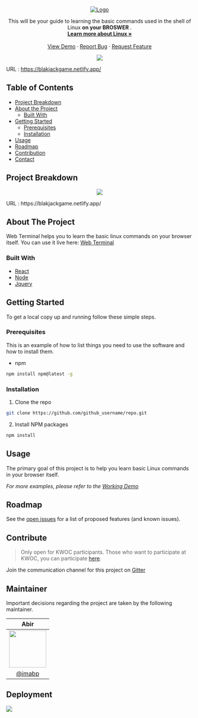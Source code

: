 
<br />
<p align="center">
  <a href="https://github.com/Yousuf-Ejaz/BlackjackGame">
    <img src="./images/logo.png" alt="Logo">
  </a>

  <p align="center">
    This will be your guide to learning the basic commands used in the shell of Linux <b>on your BROSWER</b> .
    <br />
    <a href="https://www.linux.com/what-is-linux/"><strong>Learn more about Linux »</strong></a>
    <br />
    <br />
    <a href="https://imabp.github.io/WebTerminal/">View Demo</a>
    ·
    <a href="https://github.com/imabp/WebTerminal/issues">Report Bug</a>
    ·
    <a href="https://github.com/imabp/WebTerminal/issues">Request Feature</a>
  </p>
</p>

<!-- KWOC Banner -->
<p align="center">
<img src="./public/banner.svg"/>
</p>

URL : https://blakjackgame.netlify.app/

<!-- TABLE OF CONTENTS -->

## Table of Contents
- [Project Breakdown](#project-breakdown)
- [About the Project](#about-the-project)
  - [Built With](#built-with)
- [Getting Started](#getting-started)
  - [Prerequisites](#prerequisites)
  - [Installation](#installation)
- [Usage](#usage)
- [Roadmap](#roadmap)
- [Contribution](#contribute)
- [Contact](#maintainer)

<!-- Project Breakdown -->
## Project Breakdown 

<p align="center">
<img src="./public/breakdown.png"/>
</p>
URL : https://blakjackgame.netlify.app/
<!-- ABOUT THE PROJECT -->

## About The Project

Web Terminal helps you to learn the basic linux commands on your browser itself.
You can  use it live here: <a href="https://imabp.github.io/WebTerminal">Web Terminal</a>

<!-- Here's a blank template to get started:
**To avoid retyping too much info. Do a search and replace with your text editor for the following:**
`github_username`, `repo`, `twitter_handle`, `email` -->

### Built With

- [React](https://reactjs.org/)
- [Node](https://nodejs.org/en/)
- [Jquery](https://jquery.com/)

<!-- GETTING STARTED -->

## Getting Started

To get a local copy up and running follow these simple steps.

### Prerequisites

This is an example of how to list things you need to use the software and how to install them.

- npm

```sh
npm install npm@latest -g
```

### Installation

1. Clone the repo

```sh
git clone https://github.com/github_username/repo.git
```

2. Install NPM packages

```sh
npm install
```

<!-- USAGE EXAMPLES -->

## Usage

The primary goal of this project is to help you learn basic Linux commands in your browser itself.

_For more examples, please refer to the [Working Demo](https://imabp.github.io/WebTerminal/)_

<!-- ROADMAP -->

## Roadmap

See the [open issues](https://github.com/imabp/WebTerminal/issues) for a list of proposed features (and known issues).

<!-- CONTRIBUTING -->

## Contribute
> Only open for KWOC participants. Those who want to participate at KWOC, you can participate [here](http://kwoc.kossiitkgp.org/).

Join the communication channel for this project on 
[Gitter](https://gitter.im/imabp/WebTerminal?utm_source=share-link&utm_medium=link&utm_campaign=share-link)

## Maintainer
Important decisions regarding the project are taken by the following maintainer.

| Abir        |
| :-------------: |
| <img  height="100" width="100" src="https://avatars3.githubusercontent.com/u/53480076?s=460&u=c1aad58f1a773750a47475682afa80ac3b74f583&v=4">      |
| [@imabp](https://github.com/imabp)      |


## Deployment
<a href="https://imabp.github.io/WebTerminal"><img src="https://img.shields.io/badge/-GitHub%20Pages-black?style=for-the-badge&logo=github"/></a>
